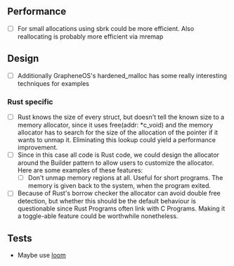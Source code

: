 ## Performance
- [ ] For small allocations using sbrk could be more efficient. Also reallocating is probably more efficient via mremap

## Design
- [ ] Additionally GrapheneOS's hardened_malloc has some really interesting techniques for examples
### Rust specific
- [ ] Rust knows the size of every struct, but doesn't tell the known size to a memory allocator, since it uses free(addr: *c_void) and the memory allocator has to search for the size of the allocation of the pointer if it wants to unmap it. Eliminating this lookup could yield a performance improvement.
- [ ] Since in this case all code is Rust code, we could design the allocator around the Builder pattern to allow users to customize the allocator. Here are some examples of these features:
  - [ ] Don't unmap memory regions at all. Useful for short programs. The memory is given back to the system, when the program exited.
- [ ] Because of Rust's borrow checker the allocator can avoid double free detection, but whether this should be the default behaviour is questionable since Rust Programs often link with C Programs. Making it a toggle-able feature could be worthwhile nonetheless.
## Tests
- Maybe use [loom](https://docs.rs/loom/latest/loom/)